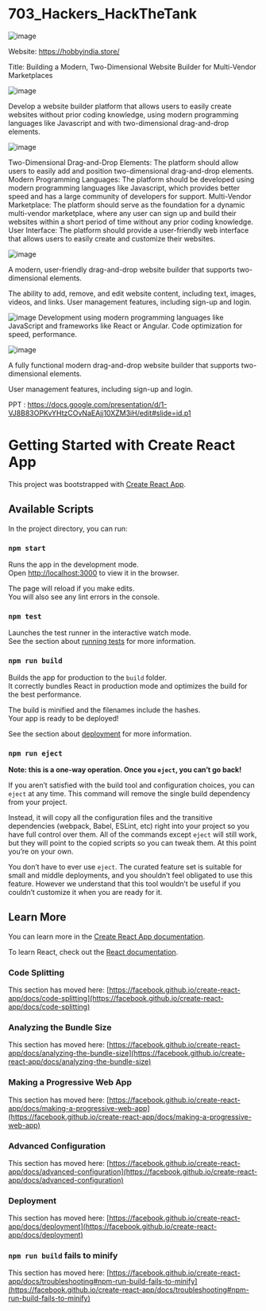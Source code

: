 # 703_Hackers_HackTheTank

![image](https://user-images.githubusercontent.com/82694741/227706439-33470746-a70a-4d00-a52a-2276d9d1efd4.png)

Website: https://hobbyindia.store/

Title: Building a Modern, 
Two-Dimensional Website Builder for Multi-Vendor Marketplaces

![image](https://user-images.githubusercontent.com/82694741/227706484-27b3b529-e695-476f-a526-0ccd89ddce29.png)

Develop a website builder platform that allows users to easily create websites
without prior coding knowledge, using modern programming languages like
Javascript and with two-dimensional drag-and-drop elements.

![image](https://user-images.githubusercontent.com/82694741/227706524-15d3ec68-3880-40f6-8e88-e8a76995fcc1.png)

Two-Dimensional Drag-and-Drop Elements: The platform should allow users
to easily add and position two-dimensional drag-and-drop elements.
Modern Programming Languages: The platform should be developed using
modern programming languages like Javascript, which provides better
speed and has a large community of developers for support.
Multi-Vendor Marketplace: The platform should serve as the foundation for
a dynamic multi-vendor marketplace, where any user can sign up and build
their websites within a short period of time without any prior coding
knowledge.
User Interface: The platform should provide a user-friendly web interface
that allows users to easily create and customize their websites.

![image](https://user-images.githubusercontent.com/82694741/227706529-95444781-bd93-4c77-85d0-0572a38c2f51.png)


A modern, user-friendly drag-and-drop website builder that supports two-
dimensional elements.

The ability to add, remove, and edit website content, including text, images,
videos, and links.
User management features, including sign-up and login.

![image](https://user-images.githubusercontent.com/82694741/227706538-af61e840-4f0e-477e-86f2-900eba89bbb6.png)
Development using modern programming languages like JavaScript and
frameworks like React or Angular.
Code optimization for speed, performance.

![image](https://user-images.githubusercontent.com/82694741/227706544-43952ec3-7b75-49e6-9aa3-e45090867078.png)

A fully functional modern drag-and-drop website builder that supports two-
dimensional elements.

User management features, including sign-up and login.

PPT : 
https://docs.google.com/presentation/d/1-VJ8B83OPKvYHtzCOvNaEAjj10XZM3iH/edit#slide=id.p1

# Getting Started with Create React App

This project was bootstrapped with [Create React App](https://github.com/facebook/create-react-app).

## Available Scripts

In the project directory, you can run:

### `npm start`

Runs the app in the development mode.\
Open [http://localhost:3000](http://localhost:3000) to view it in the browser.

The page will reload if you make edits.\
You will also see any lint errors in the console.

### `npm test`

Launches the test runner in the interactive watch mode.\
See the section about [running tests](https://facebook.github.io/create-react-app/docs/running-tests) for more information.

### `npm run build`

Builds the app for production to the `build` folder.\
It correctly bundles React in production mode and optimizes the build for the best performance.

The build is minified and the filenames include the hashes.\
Your app is ready to be deployed!

See the section about [deployment](https://facebook.github.io/create-react-app/docs/deployment) for more information.

### `npm run eject`

**Note: this is a one-way operation. Once you `eject`, you can’t go back!**

If you aren’t satisfied with the build tool and configuration choices, you can `eject` at any time. This command will remove the single build dependency from your project.

Instead, it will copy all the configuration files and the transitive dependencies (webpack, Babel, ESLint, etc) right into your project so you have full control over them. All of the commands except `eject` will still work, but they will point to the copied scripts so you can tweak them. At this point you’re on your own.

You don’t have to ever use `eject`. The curated feature set is suitable for small and middle deployments, and you shouldn’t feel obligated to use this feature. However we understand that this tool wouldn’t be useful if you couldn’t customize it when you are ready for it.

## Learn More

You can learn more in the [Create React App documentation](https://facebook.github.io/create-react-app/docs/getting-started).

To learn React, check out the [React documentation](https://reactjs.org/).

### Code Splitting

This section has moved here: [https://facebook.github.io/create-react-app/docs/code-splitting](https://facebook.github.io/create-react-app/docs/code-splitting)

### Analyzing the Bundle Size

This section has moved here: [https://facebook.github.io/create-react-app/docs/analyzing-the-bundle-size](https://facebook.github.io/create-react-app/docs/analyzing-the-bundle-size)

### Making a Progressive Web App

This section has moved here: [https://facebook.github.io/create-react-app/docs/making-a-progressive-web-app](https://facebook.github.io/create-react-app/docs/making-a-progressive-web-app)

### Advanced Configuration

This section has moved here: [https://facebook.github.io/create-react-app/docs/advanced-configuration](https://facebook.github.io/create-react-app/docs/advanced-configuration)

### Deployment

This section has moved here: [https://facebook.github.io/create-react-app/docs/deployment](https://facebook.github.io/create-react-app/docs/deployment)

### `npm run build` fails to minify

This section has moved here: [https://facebook.github.io/create-react-app/docs/troubleshooting#npm-run-build-fails-to-minify](https://facebook.github.io/create-react-app/docs/troubleshooting#npm-run-build-fails-to-minify)
